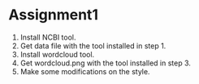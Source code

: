 # Assignment1
1. Install NCBI tool.
2. Get data file with the tool installed in step 1.
3. Install wordcloud tool.
4. Get wordcloud.png with the tool installed in step 3.
5. Make some modifications on the style.
